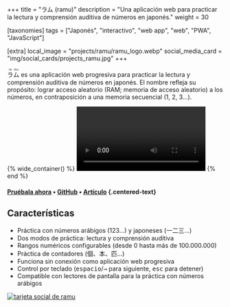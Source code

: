 +++
title = "ラム (ramu)"
description = "Una aplicación web para practicar la lectura y comprensión auditiva de números en japonés."
weight = 30

[taxonomies]
tags = ["Japonés", "interactivo", "web app", "web", "PWA", "JavaScript"]

[extra]
local_image = "projects/ramu/ramu_logo.webp"
social_media_card = "img/social_cards/projects_ramu.jpg"
+++

<ruby>ラ<rt>ra</rt>ム<rt>mu</rt></ruby> es una aplicación web progresiva para practicar la lectura y comprensión auditiva de números en japonés. El nombre refleja su propósito: lograr acceso aleatorio (RAM; memoria de acceso aleatorio) a los números, en contraposición a una memoria secuencial (1, 2, 3…).

{% wide_container() %}
<video controls src="media/ラム_demo.mp4" title="demo de ramu"></video>
{% end %}

#### [Pruébala ahora](https://ramu.osc.garden) • [GitHub](https://github.com/welpo/ramu) • [Artículo](https://osc.garden/es/blog/ramu-japanese-numbers-practice-web-app/) {.centered-text}

## Características

- Práctica con números arábigos (123…) y japoneses (一二三…)
- Dos modos de práctica: lectura y comprensión auditiva
- Rangos numéricos configurables (desde 0 hasta más de 100.000.000)
- Práctica de contadores (個、本、匹…)
- Funciona sin conexión como aplicación web progresiva
- Control por teclado (<kbd>espacio</kbd>/<kbd>→</kbd> para siguiente, <kbd>esc</kbd> para detener)
- Compatible con lectores de pantalla para la práctica con números arábigos

[![tarjeta social de ramu](/img/social_cards/projects_ramu.jpg)](https://ramu.osc.garden)
